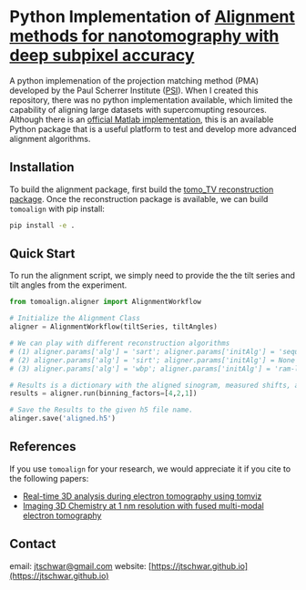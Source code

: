 # Python Implementation of [Alignment methods for nanotomography with deep subpixel accuracy](https://opg.optica.org/oe/fulltext.cfm?uri=oe-27-25-36637)

A python implemenation of the projection matching method (PMA) developed by the Paul Scherrer Institute ([PSI](https://www.psi.ch/en/sls)). When I created this repository, there was no python implementation available, which limited the capability of aligning large datasets with supercomupting resources. Although there is an [official Matlab implementation](https://www.psi.ch/en/sls/csaxs/software), this is an available Python package that is a useful platform to test and develop more advanced alignment algorithms. 

## Installation

To build the alignment package, first build the [tomo_TV reconstruction package](https://github.com/jtschwar/tomo_TV). Once the reconstruction package is available, we can build `tomoalign` with pip install:

```bash
pip install -e . 
```

## Quick Start

To run the alignment script, we simply need to provide the the tilt series and tilt angles from the experiment. 

```python
from tomoalign.aligner import AlignmentWorkflow

# Initialize the Alignment Class
aligner = AlignmentWorkflow(tiltSeries, tiltAngles)

# We can play with different reconstruction algorithms 
# (1) aligner.params['alg'] = 'sart'; aligner.params['initAlg'] = 'sequential'
# (2) aligner.params['alg'] = 'sirt'; aligner.params['initAlg'] = None
# (3) aligner.params['alg'] = 'wbp'; aligner.params['initAlg'] = 'ram-lak'

# Results is a dictionary with the aligned sinogram, measured shifts, and parameters metadata.
results = aligner.run(binning_factors=[4,2,1])

# Save the Results to the given h5 file name.
alinger.save('aligned.h5')
```

## References
If you use `tomoalign` for your research, we would appreciate it if you cite to the following papers:

- [Real-time 3D analysis during electron tomography using tomviz](https://www.nature.com/articles/s41467-022-32046-0)
- [Imaging 3D Chemistry at 1 nm resolution with fused multi-modal electron tomography](https://www.nature.com/articles/s41467-024-47558-0)

## Contact

email: [jtschwar@gmail.com](jtschwar@gmail.com)
website: [https://jtschwar.github.io](https://jtschwar.github.io)